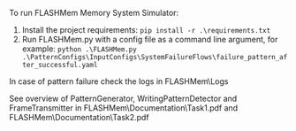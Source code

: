 To run FLASHMem Memory System Simulator:

1. Install the project requirements: `pip install -r .\requirements.txt`
2. Run FLASHMem.py with a config file as a command line argument, for example:
`python .\FLASHMem.py .\PatternConfigs\InputConfigs\SystemFailureFlows\failure_pattern_after_successful.yaml`

In case of pattern failure check the logs in FLASHMem\Logs

See overview of PatternGenerator, WritingPatternDetector and FrameTransmitter in 
FLASHMem\Documentation\Task1.pdf and FLASHMem\Documentation\Task2.pdf 
